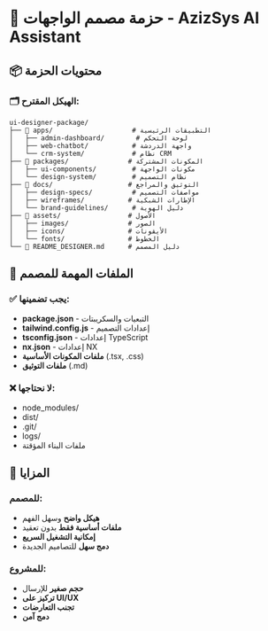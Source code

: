 # 🎨 حزمة مصمم الواجهات - AzizSys AI Assistant

## 📦 محتويات الحزمة

### 🗂️ الهيكل المقترح:
```
ui-designer-package/
├── 📁 apps/                    # التطبيقات الرئيسية
│   ├── admin-dashboard/        # لوحة التحكم
│   ├── web-chatbot/           # واجهة الدردشة
│   └── crm-system/            # نظام CRM
├── 📁 packages/               # المكونات المشتركة
│   ├── ui-components/         # مكونات الواجهة
│   └── design-system/         # نظام التصميم
├── 📁 docs/                   # التوثيق والمراجع
│   ├── design-specs/          # مواصفات التصميم
│   ├── wireframes/           # الإطارات الشبكية
│   └── brand-guidelines/      # دليل الهوية
├── 📁 assets/                 # الأصول
│   ├── images/               # الصور
│   ├── icons/                # الأيقونات
│   └── fonts/                # الخطوط
└── 📄 README_DESIGNER.md      # دليل المصمم
```

## 🎯 الملفات المهمة للمصمم

### ✅ يجب تضمينها:
- **package.json** - التبعيات والسكريبتات
- **tailwind.config.js** - إعدادات التصميم
- **tsconfig.json** - إعدادات TypeScript
- **nx.json** - إعدادات NX
- **ملفات المكونات الأساسية** (.tsx, .css)
- **ملفات التوثيق** (.md)

### ❌ لا نحتاجها:
- node_modules/
- dist/
- .git/
- logs/
- ملفات البناء المؤقتة

## 🚀 المزايا

### للمصمم:
- **هيكل واضح** وسهل الفهم
- **ملفات أساسية فقط** بدون تعقيد
- **إمكانية التشغيل السريع**
- **دمج سهل** للتصاميم الجديدة

### للمشروع:
- **حجم صغير** للإرسال
- **تركيز على UI/UX**
- **تجنب التعارضات**
- **دمج آمن**